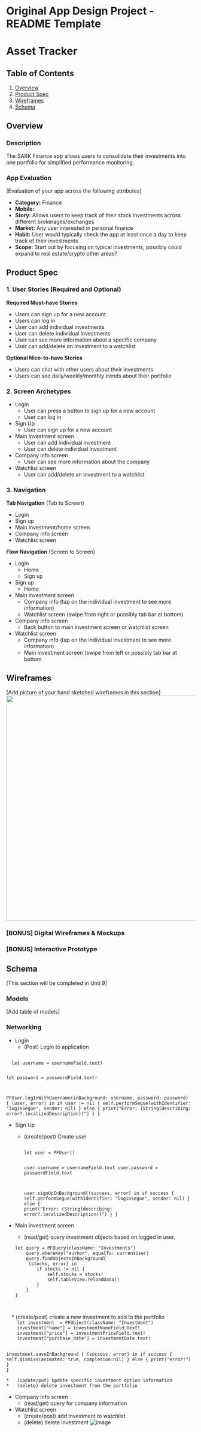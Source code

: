 Original App Design Project - README Template
===

# Asset Tracker

## Table of Contents
1. [Overview](#Overview)
1. [Product Spec](#Product-Spec)
1. [Wireframes](#Wireframes)
2. [Schema](#Schema)

## Overview 
### Description
The SARK Finance app allows users to consolidate their investments into one portfolio for simplified performance monitoring.

### App Evaluation
[Evaluation of your app across the following attributes]
- **Category:** Finance
- **Mobile:** 
- **Story:** Allows users to keep track of their stock investments across different brokerages/exchanges
- **Market:** Any user interested in personal finance
- **Habit:** User would typically check the app at least once a day to keep track of their investments
- **Scope:** Start out by focusing on typical investments, possibly could expand to real estate/crypto other areas?

## Product Spec

### 1. User Stories (Required and Optional)

**Required Must-have Stories**

* Users can sign up for a new account
* Users can log in
* User can add individual investments
* User can delete individual investments
* User can see more information about a specific company
* User can add/delete an investment to a watchlist

**Optional Nice-to-have Stories**

* Users can chat with other users about their investments
* Users can see daily/weekly/monthly trends about their portfolio


### 2. Screen Archetypes

* Login
   * User can press a button to sign up for a new account
   * User can log in
* Sign Up
   * User can sign up for a new account
* Main investment screen
   * User can add individual investment
   * User can delete individual investment
* Company info screen
    * User can see more information about the company
* Watchlist screen
    * User can add/delete an investment to a watchlist

### 3. Navigation

**Tab Navigation** (Tab to Screen)

* Login
* Sign up
* Main investment/home screen
* Company info screen
* Watchlist screen

**Flow Navigation** (Screen to Screen)

* Login
   * Home
   * Sign up
* Sign up
   * Home
* Main investment screen
   * Company info (tap on the individual investment to see more information)
   * Watchlist screen (swipe from right or possibly tab bar at bottom)
* Company info screen
    * Back button to main investment screen or watchlist screen
* Watchlist screen
    * Company info (tap on the individual investment to see more information)
    * Main investment screen (swipe from left or possibly tab bar at bottom

## Wireframes
[Add picture of your hand sketched wireframes in this section]
<img src="YOUR_WIREFRAME_IMAGE_URL" width=600>

### [BONUS] Digital Wireframes & Mockups

### [BONUS] Interactive Prototype

## Schema 
[This section will be completed in Unit 9]
### Models
[Add table of models]
### Networking
* Login
    * (Post) Login to application
    
<code>
  let username = usernameField.text!

  let password = passwordField.text!

  PFUser.logInWithUsername(inBackground: username, password: password)
    {
    (user, error) in
    if user != nil {
      self.performSegue(withIdentifier: "loginSegue", sender: nil)
    } else {
      print("Error: \(String(describing: error?.localizedDescription))")
    }
  }
</code>

*	Sign Up
    *	(create/post) Create user

        <code>
        let user = PFUser()
        
        user.username = usernameField.text
        user.password = passwordField.text
        
        user.signUpInBackground{(success, error) in
            if success {
                self.performSegue(withIdentifier: "loginSegue", sender: nil)
            } else {
                print("Error: \(String(describing: error?.localizedDescription))")
            }
        }
        </code>

*	Main investment screen
    * (read/get) query investment objects based on logged in user.
    
    <code>
    let query = PFQuery(className: "Investments")
        query.whereKey("author", equalTo: currentUser)
        query.findObjectsInBackground{
         (stocks, error) in
            if stocks != nil {
                self.stocks = stocks!
                self.tableView.reloadData()
            }
        }
    }
  </code>
    *	(create/post) create a new investment to add to the portfolio

  <code>
    let investment  = PFObject(className: "Investment")
    investment["name"] = investmentNameField.text!
    investment["price"] = investmentPriceField.text!
    investment["purchase_date"] = investmentDate.text!
  
  investment.saveInBackground {
    (success, error) in 
    if success {
      self.dismiss(animated: true, completion:nil)
    } else {
      print("error!")
    }
  }
  </code>
  
    *	(update/put) Update specific investment option information
    *	(delete) delete investment from the portfolio

*	Company info screen
    *	(read/get) query for company information
*	Watchlist screen
    *	(create/post) add investment to watchlist.
    *	(delete) delete investment
![image](https://user-images.githubusercontent.com/71610664/157367230-735a2e36-7450-496c-a04f-6348c78ce7e3.png)

